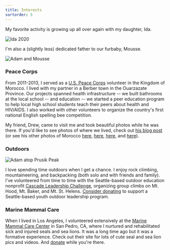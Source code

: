 ```yaml
---
title: Interests
sortorder: 5
---
```


My favorite activity is growing up all over again with my daughter, Ida.

![Ida 2020]({lightbox}ida_2020.jpg "Ida 2020")

I'm also a (slightly less) dedicated father to our furbaby, Mousse.

![Adam and Mousse]({lightbox}mousse_adam.jpg "Adam and Mousse")

### Peace Corps

From 2011-2013, I served as a
<a href="https://www.peacecorps.gov/"
   target="_blank"
   rel="noopener noreferrer">U.S. Peace Corps</a>
volunteer in the Kingdom of Morocco. I lived with my partner in a
Berber town in the Ouarzazate Province. Our projects spanned health
infrastructure -- we built bathrooms at the local school -- and
education -- we started a peer education program to help local high
school students teach their peers about health and HIV/AIDS. I also
worked with other volunteers to organize the country's first national
English spelling bee competition.

My friend, Drew, came to visit me and took beautiful photos
while he was there. If you'd like to see photos of where we
lived, check out
<a href="https://drewrtw.blogspot.com/2013/05/ikniouen-and-around-morocco.html"
   target="_blank"
   rel="noopener noreferrer">his blog post</a>
(or see his other photos of Morocco
<a href="https://drewrtw.blogspot.com/2013/01/marrakech-morocco-part-i.html"
   target="_blank"
   rel="noopener noreferrer">here</a>,
<a href="https://drewrtw.blogspot.com/2013/01/marrakech-morocco-part-ii.html"
   target="_blank"
   rel="noopener noreferrer">here</a>,
<a href="https://drewrtw.blogspot.com/2013/02/the-high-atlas-morocco.html"
   target="_blank"
   rel="noopener noreferrer">here</a>,
and
<a href="https://drewrtw.blogspot.com/2013/04/the-edge-of-sahara-morocco.html"
   target="_blank"
   rel="noopener noreferrer">here</a>).

### Outdoors

![Adam atop Prusik Peak]({lightbox}prusik.jpg "On top of Prusik Peak (photo courtesy of Mark Huang)")

I love spending time outdoors when I get a chance. I enjoy rock
climbing, mountaineering, and backpacking (both solo and with
friends and family). I've volunteered from time to time with the
Seattle-based outdoor education nonprofit
<a href="http://cascadechallenge.org/"
   target="_blank"
   rel="noopener noreferrer">Cascade Leadership Challenge</a>,
organizing group climbs on Mt. Hood, Mt. Baker, and Mt. St. Helens.
<a href="https://www.cascadechallenge.org/fundraising/donate"
   target="_blank"
   rel="noopener noreferrer">Consider donating</a>
to support a Seattle-based youth outdoor leadership program.

### Marine Mammal Care

When I lived in Los Angeles, I volunteered extensively at the
<a href="https://marinemammalcarecenterlosangeles.com/"
   target="_blank"
   rel="noopener noreferrer">Marine Mammal Care Center</a>
in San Pedro, CA, where I nurtured and rehabilitated sick and injured
seals and sea lions. It was a long time ago but it was a formative
experience. Check out their site for lots of cute seal and sea lion pics
and videos. And
<a href="https://marinemammalcarecenterlosangeles.com/donate/"
   target="_blank"
   rel="noopener noreferrer">donate</a>
while you're there.

